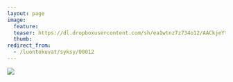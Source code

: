 ```yaml
---
layout: page
image:
  feature:
  teaser: https://dl.dropboxusercontent.com/sh/ea1wtnz7z734o12/AACkjeYtDqKLhUHPrrpkylVGa/luontokuvat/syksy/IMG_20130907_203650-245px.jpg
  thumb:
redirect_from:
  - /luontokuvat/syksy/00012
---
```


[![](https://dl.dropboxusercontent.com/sh/ea1wtnz7z734o12/AABW4Ed2iL2UiUJMYjeX4rhLa/luontokuvat/syksy/IMG_20130907_203650-800px.jpg)](https://dl.dropboxusercontent.com/sh/ea1wtnz7z734o12/AAC-0wxdlunw77h7GWG0e0tta/luontokuvat/syksy/IMG_20130907_203650.jpg)
